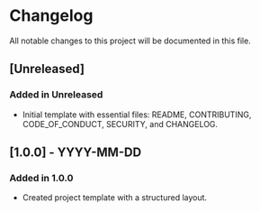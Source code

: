 # Changelog

All notable changes to this project will be documented in this file.

## [Unreleased]

### Added in Unreleased

- Initial template with essential files: README, CONTRIBUTING, CODE_OF_CONDUCT, SECURITY, and CHANGELOG.

## [1.0.0] - YYYY-MM-DD

### Added in 1.0.0

- Created project template with a structured layout.
